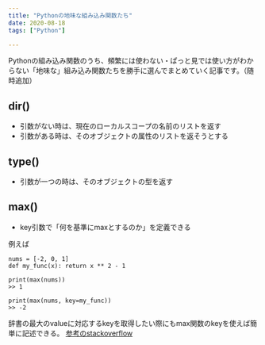 ```yaml
---
title: "Pythonの地味な組み込み関数たち"
date: 2020-08-18
tags: ["Python"]

---
```


Pythonの組み込み関数のうち、頻繁には使わない・ぱっと見では使い方がわからない「地味な」組み込み関数たちを勝手に選んでまとめていく記事です。（随時追加）

## dir()
- 引数がない時は、現在のローカルスコープの名前のリストを返す
- 引数がある時は、そのオブジェクトの属性のリストを返そうとする

## type()
- 引数が一つの時は、そのオブジェクトの型を返す

## max()
- key引数で「何を基準にmaxとするのか」を定義できる

例えば
```
nums = [-2, 0, 1]
def my_func(x): return x ** 2 - 1

print(max(nums))
>> 1

print(max(nums, key=my_func))
>> -2
```

辞書の最大のvalueに対応するkeyを取得したい際にもmax関数のkeyを使えば簡単に記述できる。
[参考のstackoverflow](https://stackoverflow.com/questions/268272/getting-key-with-maximum-value-in-dictionary)


